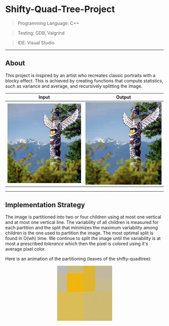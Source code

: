 # Shifty-Quad-Tree-Project
> Programming Language: C++

> Testing: GDB, Valgrind

> IDE: Visual Studio

---
About
---
This project is inspired by an artist who recreates classic portraits with a blocky effect. This is achieved by creating functions that compute statistics, such as variance and average, and recursively splitting the image. 

Input             |  Output
:-------------------------:|:-------------------------:
![](https://github.com/rosa-rzi/Shifty-Quad-Tree-Project/blob/3bb7ae824eb2758e61c76968d1cb2401d2827727/images/Screen%20Shot%202021-05-18%20at%203.22.17%20PM.png)  | ![](https://github.com/rosa-rzi/Shifty-Quad-Tree-Project/blob/3bb7ae824eb2758e61c76968d1cb2401d2827727/images/Screen%20Shot%202021-05-18%20at%203.22.24%20PM.png)




---
Implementation Strategy
---
The image is partitioned into two or four children using at most one vertical and at most one vertical line. The variability of all children is measured for each partition and the split that minimizes the maximum variability among children is the one used to partition the image. The most optimal split is found in O(wh) time. We continue to split the image until the variability is at most a prescribed *tolerance* which then the pixel is colored using it's average pixel color.

Here is an animation of the partitioning (leaves of the shifty-quadtree):
<p align="center">
  <img width="175" height="175" src="https://github.com/rosa-rzi/Shifty-Quad-Tree-Project/blob/2841c3a198f6c8b2ba845cae4987e9eb4559082a/images/pacman.gif">
</p>

